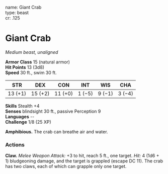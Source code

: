 name: Giant Crab    
type: beast    
cr: .125

# Giant Crab 
_Medium beast, unaligned_

**Armor Class** 15 (natural armor)    
**Hit Points** 13 (3d8)    
**Speed** 30 ft., swim 30 ft.

| STR     | DEX     | CON     | INT     | WIS     | CHA     |
|---------|---------|---------|---------|---------|---------|
| 13 (+1) | 15 (+2) | 11 (+0) | 1 (−5)  | 9 (−1)  | 3 (−4)  | 

**Skills** Stealth +4    
**Senses** blindsight 30 ft., passive Perception 9    
**Languages** --    
**Challenge** 1/8 (25 XP)  

**Amphibious.** The crab can breathe air and water.

### Actions 
**Claw.** _Melee Weapon Attack:_ +3 to hit, reach 5 ft., one target. _Hit:_ 4 (1d6 + 1) bludgeoning damage, and the target is grappled (escape DC 11). The crab has two claws, each of which can grapple only one target.    